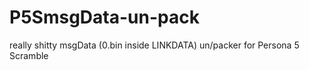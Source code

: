 # P5SmsgData-un-pack
really shitty msgData (0.bin inside LINKDATA) un/packer for Persona 5 Scramble
